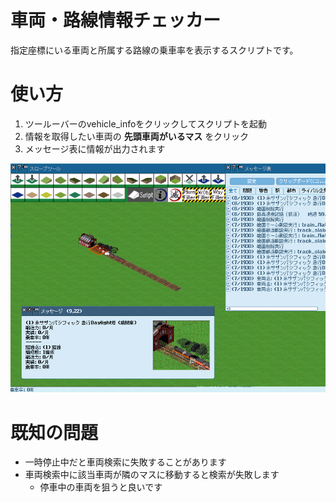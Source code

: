 # 車両・路線情報チェッカー

指定座標にいる車両と所属する路線の乗車率を表示するスクリプトです。

# 使い方

1. ツールーバーのvehicle_infoをクリックしてスクリプトを起動
1. 情報を取得したい車両の **先頭車両がいるマス** をクリック
1. メッセージ表に情報が出力されます

<img src="doc/1.png">

# 既知の問題

- 一時停止中だと車両検索に失敗することがあります
- 車両検索中に該当車両が隣のマスに移動すると検索が失敗します
  - 停車中の車両を狙うと良いです
